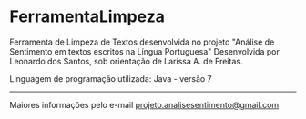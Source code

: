# FerramentaLimpeza
Ferramenta de Limpeza de Textos desenvolvida no projeto "Análise de Sentimento em textos escritos na Língua Portuguesa"
Desenvolvida por Leonardo dos Santos, sob orientação de Larissa A. de Freitas.

Linguagem de programação utilizada: Java - versão 7

------------------------------------------------------------------------
Maiores informações pelo e-mail projeto.analisesentimento@gmail.com

